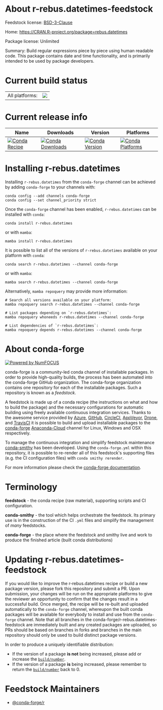 About r-rebus.datetimes-feedstock
=================================

Feedstock license: [BSD-3-Clause](https://github.com/conda-forge/r-rebus.datetimes-feedstock/blob/main/LICENSE.txt)

Home: https://CRAN.R-project.org/package=rebus.datetimes

Package license: Unlimited

Summary: Build regular expressions piece by piece using human readable code. This package contains date and time functionality, and is primarily intended to be used by package developers.

Current build status
====================


<table><tr><td>All platforms:</td>
    <td>
      <a href="https://dev.azure.com/conda-forge/feedstock-builds/_build/latest?definitionId=2364&branchName=main">
        <img src="https://dev.azure.com/conda-forge/feedstock-builds/_apis/build/status/r-rebus.datetimes-feedstock?branchName=main">
      </a>
    </td>
  </tr>
</table>

Current release info
====================

| Name | Downloads | Version | Platforms |
| --- | --- | --- | --- |
| [![Conda Recipe](https://img.shields.io/badge/recipe-r--rebus.datetimes-green.svg)](https://anaconda.org/conda-forge/r-rebus.datetimes) | [![Conda Downloads](https://img.shields.io/conda/dn/conda-forge/r-rebus.datetimes.svg)](https://anaconda.org/conda-forge/r-rebus.datetimes) | [![Conda Version](https://img.shields.io/conda/vn/conda-forge/r-rebus.datetimes.svg)](https://anaconda.org/conda-forge/r-rebus.datetimes) | [![Conda Platforms](https://img.shields.io/conda/pn/conda-forge/r-rebus.datetimes.svg)](https://anaconda.org/conda-forge/r-rebus.datetimes) |

Installing r-rebus.datetimes
============================

Installing `r-rebus.datetimes` from the `conda-forge` channel can be achieved by adding `conda-forge` to your channels with:

```
conda config --add channels conda-forge
conda config --set channel_priority strict
```

Once the `conda-forge` channel has been enabled, `r-rebus.datetimes` can be installed with `conda`:

```
conda install r-rebus.datetimes
```

or with `mamba`:

```
mamba install r-rebus.datetimes
```

It is possible to list all of the versions of `r-rebus.datetimes` available on your platform with `conda`:

```
conda search r-rebus.datetimes --channel conda-forge
```

or with `mamba`:

```
mamba search r-rebus.datetimes --channel conda-forge
```

Alternatively, `mamba repoquery` may provide more information:

```
# Search all versions available on your platform:
mamba repoquery search r-rebus.datetimes --channel conda-forge

# List packages depending on `r-rebus.datetimes`:
mamba repoquery whoneeds r-rebus.datetimes --channel conda-forge

# List dependencies of `r-rebus.datetimes`:
mamba repoquery depends r-rebus.datetimes --channel conda-forge
```


About conda-forge
=================

[![Powered by
NumFOCUS](https://img.shields.io/badge/powered%20by-NumFOCUS-orange.svg?style=flat&colorA=E1523D&colorB=007D8A)](https://numfocus.org)

conda-forge is a community-led conda channel of installable packages.
In order to provide high-quality builds, the process has been automated into the
conda-forge GitHub organization. The conda-forge organization contains one repository
for each of the installable packages. Such a repository is known as a *feedstock*.

A feedstock is made up of a conda recipe (the instructions on what and how to build
the package) and the necessary configurations for automatic building using freely
available continuous integration services. Thanks to the awesome service provided by
[Azure](https://azure.microsoft.com/en-us/services/devops/), [GitHub](https://github.com/),
[CircleCI](https://circleci.com/), [AppVeyor](https://www.appveyor.com/),
[Drone](https://cloud.drone.io/welcome), and [TravisCI](https://travis-ci.com/)
it is possible to build and upload installable packages to the
[conda-forge](https://anaconda.org/conda-forge) [Anaconda-Cloud](https://anaconda.org/)
channel for Linux, Windows and OSX respectively.

To manage the continuous integration and simplify feedstock maintenance
[conda-smithy](https://github.com/conda-forge/conda-smithy) has been developed.
Using the ``conda-forge.yml`` within this repository, it is possible to re-render all of
this feedstock's supporting files (e.g. the CI configuration files) with ``conda smithy rerender``.

For more information please check the [conda-forge documentation](https://conda-forge.org/docs/).

Terminology
===========

**feedstock** - the conda recipe (raw material), supporting scripts and CI configuration.

**conda-smithy** - the tool which helps orchestrate the feedstock.
                   Its primary use is in the construction of the CI ``.yml`` files
                   and simplify the management of *many* feedstocks.

**conda-forge** - the place where the feedstock and smithy live and work to
                  produce the finished article (built conda distributions)


Updating r-rebus.datetimes-feedstock
====================================

If you would like to improve the r-rebus.datetimes recipe or build a new
package version, please fork this repository and submit a PR. Upon submission,
your changes will be run on the appropriate platforms to give the reviewer an
opportunity to confirm that the changes result in a successful build. Once
merged, the recipe will be re-built and uploaded automatically to the
`conda-forge` channel, whereupon the built conda packages will be available for
everybody to install and use from the `conda-forge` channel.
Note that all branches in the conda-forge/r-rebus.datetimes-feedstock are
immediately built and any created packages are uploaded, so PRs should be based
on branches in forks and branches in the main repository should only be used to
build distinct package versions.

In order to produce a uniquely identifiable distribution:
 * If the version of a package **is not** being increased, please add or increase
   the [``build/number``](https://docs.conda.io/projects/conda-build/en/latest/resources/define-metadata.html#build-number-and-string).
 * If the version of a package **is** being increased, please remember to return
   the [``build/number``](https://docs.conda.io/projects/conda-build/en/latest/resources/define-metadata.html#build-number-and-string)
   back to 0.

Feedstock Maintainers
=====================

* [@conda-forge/r](https://github.com/conda-forge/r/)

